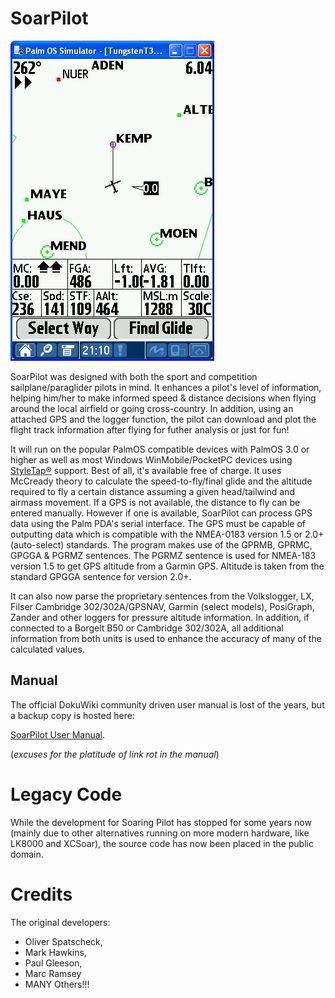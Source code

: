 # SoarPilot

![Moving Map](/images/moving_map_dia.jpg)

SoarPilot was designed with both the sport and competition sailplane/paraglider pilots in mind. 
It enhances a pilot's level of information, helping him/her to make informed speed & distance decisions when flying around the local airfield or going cross-country. 
In addition, using an attached GPS and the logger function, the pilot can download and plot the flight track information after flying for futher analysis or just for fun!


It will run on the popular PalmOS compatible devices with PalmOS 3.0 or higher as well as most Windows WinMobile/PocketPC devices using [StyleTap®](https://soaringpilot.meansolutions.nl/doku.php/soarpilot:styletap_differences) support. 
Best of all, it's available free of charge. It uses McCready theory to calculate the speed-to-fly/final glide and the altitude required to fly a certain 
distance assuming a given head/tailwind and airmass movement. If a GPS is not available, the distance to fly can be entered manually. 
However if one is available, SoarPilot can process GPS data using the Palm PDA's serial interface. The GPS must be capable of outputting data which is compatible with 
the NMEA-0183 version 1.5 or 2.0+ (auto-select) standards. The program makes use of the GPRMB, GPRMC, GPGGA & PGRMZ sentences. 
The PGRMZ sentence is used for NMEA-183 version 1.5 to get GPS altitude from a Garmin GPS. Altitude is taken from the standard GPGGA sentence for version 2.0+.


It can also now parse the proprietary sentences from the Volkslogger, LX, Filser Cambridge 302/302A/GPSNAV, Garmin (select models), PosiGraph, Zander and 
other loggers for pressure altitude information. In addition, if connected to a Borgelt B50 or Cambridge 302/302A, all additional information from both units 
is used to enhance the accuracy of many of the calculated values.

## Manual
The official DokuWiki community driven user manual is lost of the years, but a backup copy is hosted here:

[SoarPilot User Manual](https://soaringpilot.meansolutions.nl/doku.php/soarpilot:sp_intro).

(_excuses for the platitude of link rot in the manual_)

# Legacy Code
While the development for Soaring Pilot has stopped for some years now (mainly due to other alternatives running on more modern hardware, like LK8000 and XCSoar), 
the source code has now been placed in the public domain.

# Credits
The original developers: 
- Oliver Spatscheck, 
- Mark Hawkins, 
- Paul Gleeson, 
- Marc Ramsey 
- MANY Others!!!
